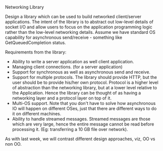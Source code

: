 Networking Library

Design a library which can be used to build networked client/server applications. The intent of the library is to abstract out low-level details of socket I/O and allow users to focus on the application programming logic rather than the low-level networking details.
Assume we have standard OS capability for asynchronous send/receive - something like GetQueuedCompletion status.

Requirements from the library:
- Ability to write a server application as well client application.
- Managing client connections. (for a server application)
- Support for synchronous as well as asynchronous send and receive.
- Support for multiple protocols. The library should provide HTTP, but the user should be to provide his/her own protocol. Protocol is a higher level of abstraction than the networking library, but at a lower level relative to the Application. Hence the library can be thought of as having a networking layer and a protocol layer on top of it.
- Multi-OS support. Note that you don't have to solve how asynchronous IO will happen on different OSes, just that there are different ways to do it on different machines.
- Ability to handle streamed messages. Streamed messages are those which are very large, hence the entire message cannot be read before processing it. (Eg: transferring a 10 GB file over network).

As with last week, we will contrast different design approaches, viz, OO vs non OO.
